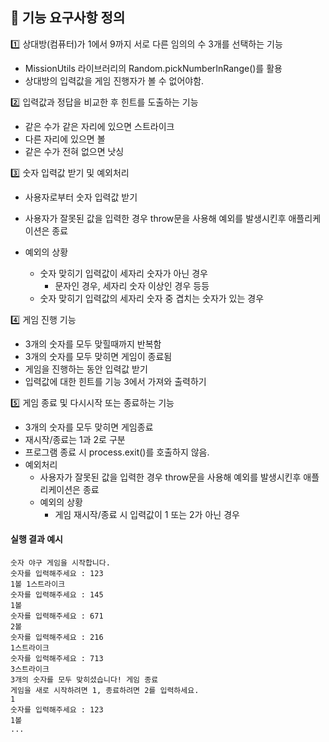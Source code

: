 ## :pushpin: 기능 요구사항 정의

:one: 상대방(컴퓨터)가 1에서 9까지 서로 다른 임의의 수 3개를 선택하는 기능

- MissionUtils 라이브러리의 Random.pickNumberInRange()를 활용
- 상대방의 입력값을 게임 진행자가 볼 수 없어야함.

:two: 입력값과 정답을 비교한 후 힌트를 도출하는 기능

- 같은 수가 같은 자리에 있으면 스트라이크
- 다른 자리에 있으면 볼
- 같은 수가 전혀 없으면 낫싱

:three: 숫자 입력값 받기 및 예외처리

- 사용자로부터 숫자 입력값 받기
- 사용자가 잘못된 값을 입력한 경우 throw문을 사용해 예외를 발생시킨후 애플리케이션은 종료
- 예외의 상황

  - 숫자 맞히기 입력값이 세자리 숫자가 아닌 경우
    - 문자인 경우, 세자리 숫자 이상인 경우 등등
  - 숫자 맞히기 입력값의 세자리 숫자 중 겹치는 숫자가 있는 경우

:four: 게임 진행 기능

- 3개의 숫자를 모두 맞힐때까지 반복함
- 3개의 숫자를 모두 맞히면 게임이 종료됨
- 게임을 진행하는 동안 입력값 받기
- 입력값에 대한 힌트를 기능 3에서 가져와 출력하기

:five: 게임 종료 및 다시시작 또는 종료하는 기능

- 3개의 숫자를 모두 맞히면 게임종료
- 재시작/종료는 1과 2로 구분
- 프로그램 종료 시 process.exit()를 호출하지 않음.
- 예외처리
  - 사용자가 잘못된 값을 입력한 경우 throw문을 사용해 예외를 발생시킨후 애플리케이션은 종료
  - 예외의 상황
    - 게임 재시작/종료 시 입력값이 1 또는 2가 아닌 경우

#### 실행 결과 예시

```
숫자 야구 게임을 시작합니다.
숫자를 입력해주세요 : 123
1볼 1스트라이크
숫자를 입력해주세요 : 145
1볼
숫자를 입력해주세요 : 671
2볼
숫자를 입력해주세요 : 216
1스트라이크
숫자를 입력해주세요 : 713
3스트라이크
3개의 숫자를 모두 맞히셨습니다! 게임 종료
게임을 새로 시작하려면 1, 종료하려면 2를 입력하세요.
1
숫자를 입력해주세요 : 123
1볼
...
```
